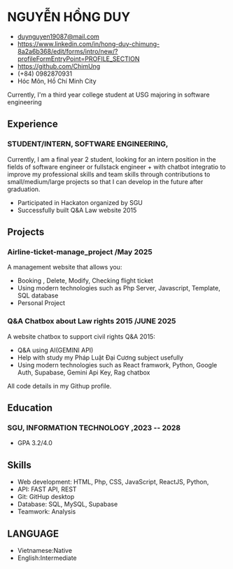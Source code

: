 # NGUYỄN HỒNG DUY

<!-- The unordered list immediately after the h1 will be formatted on a single
line. It is intended to be used for contact details -->
- <duynguyen19087@mail.com>
- <https://www.linkedin.com/in/hong-duy-chimung-8a2a6b368/edit/forms/intro/new/?profileFormEntryPoint=PROFILE_SECTION>
- <https://github.com/ChimUng>
- (+84) 0982870931
- Hóc Môn, Hồ Chí Minh City

<!-- The paragraph after the h1 and ul and before the first h2 is optional. It
is intended to be used for a short summary. -->
Currently, I'm a third year college student at USG majoring in software engineering 

## Experience

<!-- You have to wrap the "left" and "right" half of these headings in spans by
hand -->
### <span>STUDENT/INTERN, SOFTWARE ENGINEERING,</span>

Currently, I am a final year 2 student, 
looking for an intern position in the fields of software engineer
 or fullstack engineer + with chatbot integratio to improve 
my professional skills and team skills through contributions to 
small/medium/large projects so that I can develop in the future after graduation.

 - Participated in Hackaton organized by SGU
 - Successfully built Q&A Law website 2015

## Projects

### <span>Airline-ticket-manage_project</span> <span>/May 2025</span>

A management website  that allows you:

   - Booking , Delete, Modify, Checking flight ticket
   - Using modern technologies such as Php Server, Javascript, Template, SQL database
   - Personal Project</br>

### <span>Q&A Chatbox about Law rights 2015</span> <span>/JUNE 2025</span>
   
A website chatbox to support civil rights Q&A 2015:
   - Q&A using AI(GEMINI API)
   - Help with study my Pháp Luật Đại Cương subject usefully
   - Using modern technologies such as React framwork, Python, Google Auth, Supabase, Gemini Api Key, Rag chatbox


All code details in my Githup profile.
## Education

### <span>SGU, INFORMATION TECHNOLOGY</span> <span>,2023 -- 2028</span>

  - GPA 3.2/4.0

## Skills

 - Web development: HTML, Php, CSS, JavaScript, ReactJS, Python,
 - API: FAST API, REST
 - Git: GitHup desktop
 - Database: SQL, MySQL, Supabase
 - Teamwork: Analysis

## LANGUAGE

 - Vietnamese:Native
 - English:Intermediate
 
